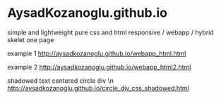 # AysadKozanoglu.github.io
 simple and lightweight pure css and html responsive / webapp / hybrid skelet one page 
 
 example 1
 http://aysadkozanoglu.github.io/webapp_html.html
 
 example 2
 http://aysadkozanoglu.github.io/webapp_html2.html
 
 shadowed text centered circle div \n
 http://aysadkozanoglu.github.io/circle_div_css_shadowed.html
